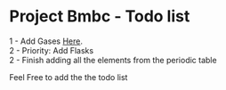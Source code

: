 # Project Bmbc - Todo list

1 - Add Gases [Here](src/main/java/net/matty/bmbc/fluid).\
2 - Priority: Add Flasks\
2 - Finish adding all the elements from the periodic table

Feel Free to add the the todo list